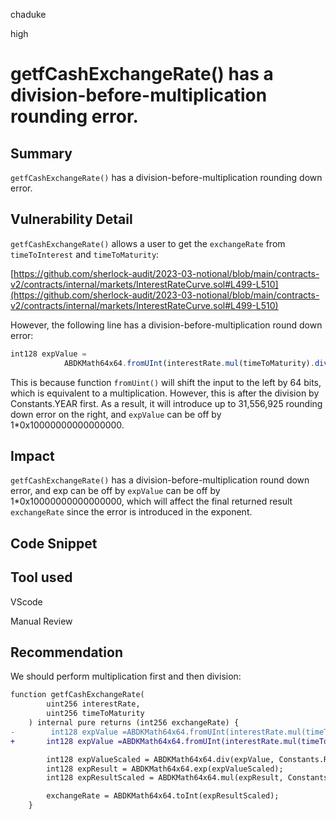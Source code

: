 chaduke

high

# getfCashExchangeRate() has a division-before-multiplication rounding error.

## Summary
``getfCashExchangeRate()`` has a division-before-multiplication rounding down error. 

## Vulnerability Detail
``getfCashExchangeRate()`` allows a user to get the ``exchangeRate`` from ``timeToInterest`` and ``timeToMaturity``:

[https://github.com/sherlock-audit/2023-03-notional/blob/main/contracts-v2/contracts/internal/markets/InterestRateCurve.sol#L499-L510](https://github.com/sherlock-audit/2023-03-notional/blob/main/contracts-v2/contracts/internal/markets/InterestRateCurve.sol#L499-L510)

However, the following line has a division-before-multiplication round down error:

```javascript
int128 expValue =
            ABDKMath64x64.fromUInt(interestRate.mul(timeToMaturity).div(Constants.YEAR));
```

This is because function ``fromUint()`` will shift the input to the left by 64 bits, which is equivalent to a multiplication. However, this is after the division by Constants.YEAR first. As a result, it will introduce up to 31,556,925 rounding down error on the right, and ``expValue`` can be off by 1*0x10000000000000000.

## Impact
``getfCashExchangeRate()`` has a division-before-multiplication round down error, and exp can be off by ``expValue`` can be off by 1*0x10000000000000000, which will affect the final returned result ``exchangeRate`` since the error is introduced in the exponent. 

## Code Snippet

## Tool used
VScode

Manual Review

## Recommendation
We should perform multiplication first and then division:

```diff
function getfCashExchangeRate(
        uint256 interestRate,
        uint256 timeToMaturity
    ) internal pure returns (int256 exchangeRate) {
-        int128 expValue =ABDKMath64x64.fromUInt(interestRate.mul(timeToMaturity).div(Constants.YEAR));
+       int128 expValue =ABDKMath64x64.fromUInt(interestRate.mul(timeToMaturity)) / Constants.YEAR;

        int128 expValueScaled = ABDKMath64x64.div(expValue, Constants.RATE_PRECISION_64x64);
        int128 expResult = ABDKMath64x64.exp(expValueScaled);
        int128 expResultScaled = ABDKMath64x64.mul(expResult, Constants.RATE_PRECISION_64x64);

        exchangeRate = ABDKMath64x64.toInt(expResultScaled);
    }
```